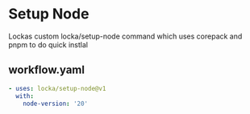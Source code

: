 # Setup Node

Lockas custom locka/setup-node command which uses corepack and pnpm to do quick instlal

## workflow.yaml

```yaml
- uses: locka/setup-node@v1
  with:
    node-version: '20'
```
